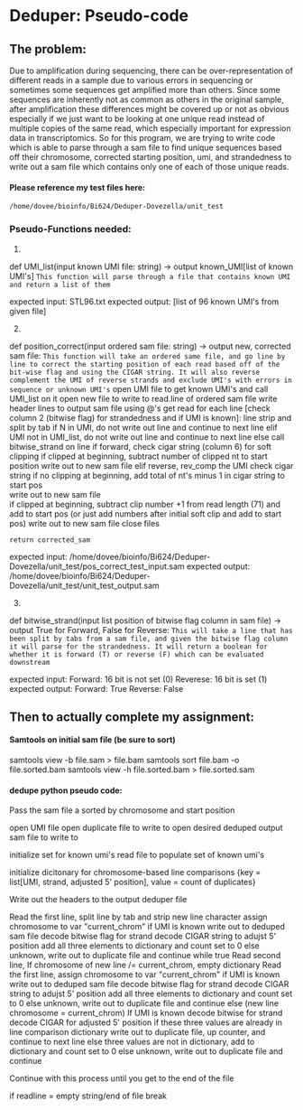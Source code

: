 # Deduper: Pseudo-code

## The problem:  
Due to amplification during sequencing, there can be over-representation of different reads in a sample due to various errors in sequencing or sometimes some sequences get amplified more than others. Since some sequences are inherently not as common as others in the original sample, after amplification these differences might be covered up or not as obvious especially if we just want to be looking at one unique read instead of multiple copies of the same read, which especially important for expression data in transcriptomics. So for this program, we are trying to write code which is able to parse through a sam file to find unique sequences based off their chromosome, corrected starting position, umi, and strandedness to write out a sam file which contains only one of each of those unique reads.

#### Please reference my test files here:
```/home/dovee/bioinfo/Bi624/Deduper-Dovezella/unit_test```

### Pseudo-Functions needed:
1.
def UMI_list(input known UMI file: string) -> output known_UMI[list of known UMI's]
    ```This function will parse through a file that contains known UMI and return a list of them```

expected input: STL96.txt
expected output: [list of 96 known UMI's from given file]

2.
def position_correct(input ordered sam file: string) -> output new, corrected sam file:
    ```This function will take an ordered same file, and go line by line to correct the starting position of each read based off of the bit-wise flag and using the CIGAR string. It will also reverse complement the UMI of reverse strands and exclude UMI's with errors in sequence or unknown UMI's```
    open UMI file to get known UMI's and call UMI_list on it
    open new file to write to
    read.line of ordered sam file
    write header lines to output sam file using @'s
    get read
    for each line [check column 2 (bitwise flag) for strandedness and if UMI is known]:
        line strip and split by tab
        if N in UMI, 
            do not write out line and continue to next line
        elif UMI not in UMI_list,
            do not write out line and continue to next line
        else call bitwise_strand on line 
            if forward, 
                check cigar string (column 6) for soft clipping
                if clipped at beginning, 
                    subtract number of clipped nt to start position
                    write out to new sam file
            elif reverse,
                rev_comp the UMI 
                check cigar string
                if no clipping at beginning,
                    add total of nt's minus 1 in cigar string to start pos  
                    write out to new sam file  
                if clipped at beginning,
                    subtract clip number +1 from read length (71) and add to start pos (or just add numbers after initial soft clip and add to start pos)
                    write out to new sam file
    close files
    
    return corrected_sam

expected input:  /home/dovee/bioinfo/Bi624/Deduper-Dovezella/unit_test/pos_correct_test_input.sam
expected output:  /home/dovee/bioinfo/Bi624/Deduper-Dovezella/unit_test/unit_test_output.sam

3.
def bitwise_strand(input list position of bitwise flag column in sam file) -> output True for Forward, False for Reverse:
    ```This will take a line that has been split by tabs from a sam file, and given the bitwise flag column it will parse for the strandedness. It will return a boolean for whether it is forward (T) or reverse (F) which can be evaluated downstream```

expected input:
    Forward:
        16 bit is not set (0)
    Reverese:
        16 bit is set (1) 
expected output:
    Forward: 
        True
    Reverse:
        False


## Then to actually complete my assignment:

#### Samtools on initial sam file (be sure to sort)
samtools view -b file.sam > file.bam
samtools sort file.bam -o file.sorted.bam
samtools view -h file.sorted.bam > file.sorted.sam

#### dedupe python pseudo code:

Pass the sam file a sorted by chromosome and start position 

open UMI file
open duplicate file to write to
open desired deduped output sam file to write to

initialize set for known umi's
read file to populate set of known umi's

initialize dicitonary for chromosome-based line comparisons {key = list[UMI, strand, adjusted 5' position], value = count of duplicates}

Write out the headers to the output deduper file

Read the first line,
split line by tab and strip new line character
assign chromosome to var "current_chrom"
if UMI is known
    write out to deduped sam file
    decode bitwise flag for strand 
    decode CIGAR string to adujst 5' position
    add all three elements to dictionary and count set to 0
else
    unknown, write out to duplicate file and continue
while true 
Read second line,
If chromosome of new line /= current_chrom,
    empty dictionary
    Read the first line,
    assign chromosome to var "current_chrom"
    if UMI is known
        write out to deduped sam file
        decode bitwise flag for strand 
        decode CIGAR string to adujst 5' position
        add all three elements to dictionary and count set to 0
    else
        unknown, write out to duplicate file and continue
else (new line chromosome = current_chrom)
    If UMI is known 
        decode bitwise for strand
        decode CIGAR for adjusted 5' position
        if these three values are already in line comparison dictionary
            write out to duplicate file, up counter, and continue to next line
        else three values are not in dictionary,
            add to dictionary and count set to 0 
    else
        unknown, write out to duplicate file and continue

Continue with this process until you get to the end of the file

if readline = empty string/end of file
    break
